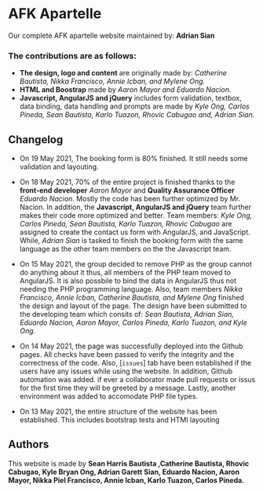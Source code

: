 # AFK Apartelle

Our complete AFK apartelle website maintained by: **Adrian Sian**


### The contributions are as follows:

- **The design, logo and content** are originally made by: _Catherine Bautista, Nikka Francisco, Annie Icban, and Mylene Ong._
- **HTML and Boostrap** made by _Aaron Mayor and Eduardo Nacion._
- **Javascript, AngularJS and jQuery** includes form validation, textbox, data binding, data handling and prompts are made by _Kyle Ong, Carlos Pineda, Sean Bautista, Karlo Tuazon, Rhovic Cabugao and, Adrian Sian._

## Changelog
- On 19 May 2021, The booking form is 80% finished. It still needs some validation and layouting.

- On 18 May 2021, 70% of the entire project is finished thanks to the **front-end developer** _Aaron Mayor_ and **Quality Assurance Officer** _Eduardo Nacion_. Mostly the code has been further optimized by Mr. Nacion. In addition, the **Javascript, AngularJS and jQuery** team further makes their code more optimized and better. Team members: _Kyle Ong, Carlos Pineda, Sean Bautista, Karlo Tuazon, Rhovic Cabugao_ are assigned to create the contact us form  with AngularJS, and JavaScript. While, _Adrian Sian_ is tasked to finish the booking form with the same language as the other team members on the the Javascript team.

- On 15 May 2021, the group decided to remove PHP as the group cannot do anything about it thus, all members of the PHP team moved to AngularJS. It is also possbile to bind the data in AngularJS thus not needing the PHP programming language. Also, team members _Nikka Francisco, Annie Icban, Catherine Bautista, and Mylene Ong_ finished the design and layout of the page. The design have been submitted to the developing team which consits of: _Sean Bautista, Adrian Sian, Eduardo Nacion, Aaron Mayor, Carlos Pineda, Karlo Tuazon, and Kyle Ong._

- On 14 May 2021, the page was successfully deployed into the Github pages. All checks have been passed to verify the integrity and the correctness of the code. Also, [`issues`] tab
have been established if the users have any issues while using the website. In addition, Github automation was added. if ever a collaborator made pull requests or issus for the first time
they will be greeted by a message. Lastly, another environment was added to accomodate PHP file types.

- On 13 May 2021, the entire structure of the website has been established. This includes bootstrap tests and HTMl layouting

## Authors

This website is made by **Sean Harris Bautista ,Catherine Bautista, Rhovic Cabugao, Kyle Bryan Ong, Adrian Garett Sian, Eduardo Nacion, Aaron Mayor, Nikka Piel Francisco, Annie Icban, Karlo Tuazon, Carlos Pineda.**
